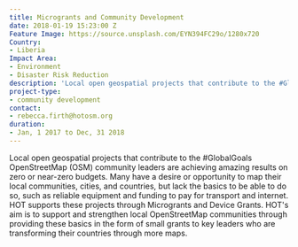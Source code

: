 ```yaml
---
title: Microgrants and Community Development
date: 2018-01-19 15:23:00 Z
Feature Image: https://source.unsplash.com/EYN394FC29o/1280x720
Country:
- Liberia
Impact Area:
- Environment
- Disaster Risk Reduction
description: 'Local open geospatial projects that contribute to the #GlobalGoals'
project-type:
- community development
contact:
- rebecca.firth@hotosm.org
duration:
- Jan, 1 2017 to Dec, 31 2018
---
```


Local open geospatial projects that contribute to the #GlobalGoals
OpenStreetMap (OSM) community leaders are achieving amazing results on zero or near-zero budgets. Many have a desire or opportunity to map their local communities, cities, and countries, but lack the basics to be able to do so, such as reliable equipment and funding to pay for transport and internet. HOT supports these projects through Microgrants and Device Grants. HOT's aim is to support and strengthen local OpenStreetMap communities through providing these basics in the form of small grants to key leaders who are transforming their countries through more maps.
